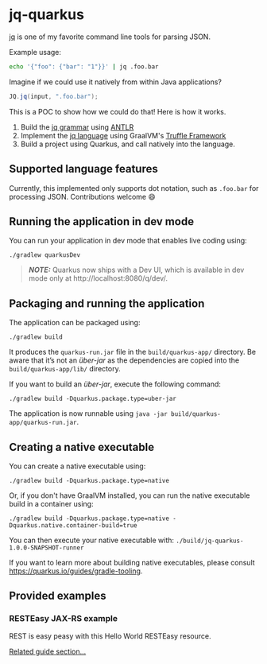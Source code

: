 # jq-quarkus 

[jq](https://stedolan.github.io/jq/) is one of my favorite command line tools for parsing JSON.

Example usage:
```bash
echo '{"foo": {"bar": "1"}}' | jq .foo.bar
```

Imagine if we could use it natively from within Java applications?

```java
JQ.jq(input, ".foo.bar");
```

This is a POC to show how we could do that! Here is how it works.

1. Build the [jq grammar](https://github.com/hmatt1/jq-grammar) using [ANTLR](https://www.antlr.org/)
2. Implement the [jq language](https://github.com/hmatt1/jq-truffle) using GraalVM's [Truffle Framework](https://www.graalvm.org/graalvm-as-a-platform/language-implementation-framework/)
3. Build a project using Quarkus, and call natively into the language.

## Supported language features

Currently, this implemented only supports dot notation, such as `.foo.bar` for processing JSON. Contributions welcome 😄

## Running the application in dev mode

You can run your application in dev mode that enables live coding using:
```shell script
./gradlew quarkusDev
```

> **_NOTE:_**  Quarkus now ships with a Dev UI, which is available in dev mode only at http://localhost:8080/q/dev/.

## Packaging and running the application

The application can be packaged using:
```shell script
./gradlew build
```
It produces the `quarkus-run.jar` file in the `build/quarkus-app/` directory.
Be aware that it’s not an _über-jar_ as the dependencies are copied into the `build/quarkus-app/lib/` directory.

If you want to build an _über-jar_, execute the following command:
```shell script
./gradlew build -Dquarkus.package.type=uber-jar
```

The application is now runnable using `java -jar build/quarkus-app/quarkus-run.jar`.

## Creating a native executable

You can create a native executable using:
```shell script
./gradlew build -Dquarkus.package.type=native
```

Or, if you don't have GraalVM installed, you can run the native executable build in a container using:
```shell script
./gradlew build -Dquarkus.package.type=native -Dquarkus.native.container-build=true
```

You can then execute your native executable with: `./build/jq-quarkus-1.0.0-SNAPSHOT-runner`

If you want to learn more about building native executables, please consult https://quarkus.io/guides/gradle-tooling.

## Provided examples

### RESTEasy JAX-RS example

REST is easy peasy with this Hello World RESTEasy resource.

[Related guide section...](https://quarkus.io/guides/getting-started#the-jax-rs-resources)

